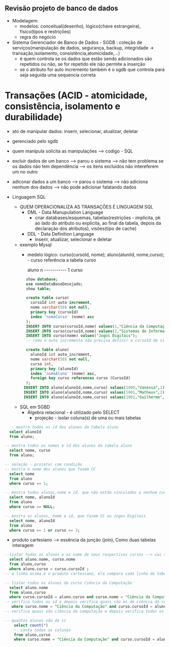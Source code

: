 ## Revisão projeto de banco de dados
* Modelagem:
   * modelos: conceitual(desenho), lógico(chave estrangeira), físico(tipos e restrições)
   * regra do negócio
* Sistema Gerenciador de Banco de Dados - SGDB : coleção de serviços(manipulação de dados, segurança, backup, integridade -> transação,isolamento, consistência,atomicidade,...)
  * é quem controla se os dados que estão sendo adicionados são repetidos ou não, se for repetido ele não permite a inserção
  * se o atributo for auto incremento também é o sgdb que controla para seja seguida uma sequencia correta 
  
# Transações (ACID - atomicidade, consistência, isolamento e durabilidade)
* ato de manipular dados: inserir, selecionar, atualizar, deletar
* gerenciado pelo sgdb
* quem manipula solicita as manipulações --> codigo - SQL
* excluir dados de um banco --> parou o sistema -->  não tem problema se os dados não tem dependência --> os itens excluidos não intereferem um no outro
* adiconar dados a um banco --> parou o sistema --> não adiciona nenhum dos dados --> não pode adicionar falatando dados 
* Linguagem SQL
    * QUEM OPERACIONALIZA AS TRANSAÇÕES É LINGUAGEM SQL
      * DML - Data Manupulation Language
          * criar databases/esquemas, tabelas(restrições - implicita, pk ao lado do atributo ou explicita, ao final da tabela, depois da declaração dos atributos), visões(tipo de cache)
      * DDL - Data Definition Language
          * inserir, atualizar, selecionar e deletar  
    * exemplo Mysql
      * medelo lógico: curso(cursoId, nome); aluno(aluniId, nome,curso); - curso referência a tabela curso
        
          aluno n ----------- 1 curso
        
  ``` sql
        show database;
        use nomeDataBaseDesejado;
        show table;
  
        create table curso(
          cursoId int auto-increment,
          nome varchar(50) not null,
          primary key (cursoId)
          index 'nomeCurso' (nome) asc
        );
        INSERT INTO curso(cursoId,nome) values(1,"Ciência da Computação");
        INSERT INTO curso(cursoId,nome) values(2,"Sistemas de Informação");
        INSERT INTO curso(nome) values("Jogos Digitais");
        -- como é auto incremento não precisa definir o cursoId de sistema de informações e jogos digitais, pois ele vai seguir a sequencia iniciada no primeiro --> cuidar na "definição" do insert

        create table aluno(
          alunoId int auto_increment,
          nome varchar(50) not null,
          curso int,
          primary key (alunoId)
          index 'nomeAluno' (nome) asc,
          foreign key curso references curso (CursoId)
        );
       INSERT INTO aluno(alunoId,nome,curso) values(1000,"Vanessa",1);
       INSERT INTO aluno(alunoId,nome,curso) values(1001,"Matheus",2);
       INSERT INTO aluno(alunoId,nome,curso) values(1002,"Guilherme",NULL);
  ```
  * SQL em SGBD
    * Álgebra relacional - é utilizado pelo SELECT
        * projeção - isolar coluna(s) de uma ou mais tabelas
``` sql
  -- mostra todos os id dos alunos da tabela aluno
  select alunoId
  from aluno;

-- mostra todos os nomes e id dos alunos da tabela aluno
  select nome, curso
  from aluno;

-- seleção - projetar com condição
-- mostra o nome dos alunos que fazem CC
  select nome
  from aluno
  where curso == 1;

-- mostra todos alunos,nome e id, que não estão vinculados a nenhum curso
  select nome, alunoId
  from aluno
  where curso == NULL;

-- mostra os alunos, nome e id, que fazem CC ou Jogos Digitais
  select nome, alunoId
  from aluno
  where curso == 1 or curso == 3;
```
  * produto cartesiano --> essência da junção (join), Como duas tabelas interagem
        
``` sql
--listar todos os alunos e os nome de seus respectivos cursos --> vai ter que combinar as duas tabelas
  select aluno.nome, curso.nome 
  from aluno,curso
  where aluno.curso = curso.cursoId ;
-- a linha acima é o produto cartesiano, ela compara cada linha da tabela aluno com cada linha do curso, se fosse ao contrario   curso.cursoId = aluno.curso seria ao contrario a comparação, nesse exemplo não faz muita diferença de desempenho;

-- listar todos os alunos do curso Ciência da Computação
  select aluno.nome
  from aluno,curso
  where curso.cursoId = aluno.curso and curso.nome = "Ciência da Computação" ;
-- verifica todos os id e depois verifica quais são os de ciência da computação
   where curso.nome = "Ciência da Computação" and curso.cursoId = aluno.curso;
-- verifica quais são ciência da computação e depois verifica todos os id --> melhora a otimização do sistema.

-- quantos alunos são da cc
    select count(*)
    -- conta todas as colunas
    from aluno,curso
    where curso.nome = "Ciência da Computação" and curso.cursoId = aluno.curso;
```
   

     



